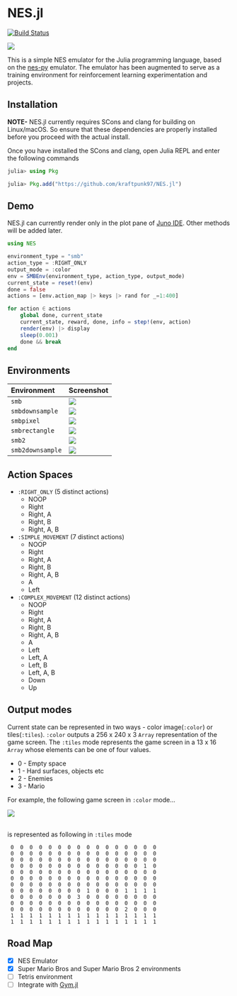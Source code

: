 ﻿# NES.jl

[![Build Status](https://travis-ci.com/kraftpunk97/NES.jl.svg?branch=master)](https://travis-ci.com/kraftpunk97/NES.jl)

![](https://media.giphy.com/media/gjCGZwYAAYoDdMOfdM/giphy.gif)

This is a simple NES emulator for the Julia programming language, based on the [nes-py](https://github.com/Kautenja/nes-py) emulator. The emulator has been augmented to serve as a training environment for reinforcement learning experimentation and projects.

## Installation

**NOTE-** NES.jl currently requires SCons and clang for building on Linux/macOS. So ensure that these dependencies are properly installed before you proceed with the actual install.

Once you have installed the SCons and clang, open Julia REPL and enter the following commands

```julia
julia> using Pkg

julia> Pkg.add("https://github.com/kraftpunk97/NES.jl")
```

## Demo

NES.jl can currently render only in the plot pane of [Juno IDE](https://junolab.org). Other methods will be added later.

```julia
using NES

environment_type = "smb"
action_type = :RIGHT_ONLY
output_mode = :color
env = SMBEnv(environment_type, action_type, output_mode)
current_state = reset!(env)
done = false
actions = [env.action_map |> keys |> rand for _=1:400]

for action ∈ actions
	global done, current_state
	current_state, reward, done, info = step!(env, action)
	render(env) |> display
	sleep(0.001)
	done && break
end
```

## Environments
| Environment                     | Screenshot                               |
|:--------------------------------|:-----------------------------------------|
| `smb`             							|  ![](https://i.imgur.com/ubwQbux.png)    |
| `smbdownsample`             		|  ![](https://i.imgur.com/AC5xWrF.png)    |
| `smbpixel`             					|  ![](https://i.imgur.com/Wj2ZLEF.png)    |
| `smbrectangle`             			|  ![](https://i.imgur.com/kBQY8Rz.png)    |
| `smb2`            							|  ![](https://i.imgur.com/vQPDUN2.png)  	 |
| `smb2downsample`            		|  ![](https://i.imgur.com/7YlNDKH.png)    |

## Action Spaces

* `:RIGHT_ONLY` (5 distinct actions)
	* NOOP
	* Right
	* Right, A
	* Right, B
	* Right, A, B
* `:SIMPLE_MOVEMENT` (7 distinct actions)
	* NOOP
	* Right
	* Right, A
	* Right, B
	* Right, A, B
	* A
	* Left
* `:COMPLEX_MOVEMENT` (12 distinct actions)
	* NOOP
	* Right
	* Right, A
	* Right, B
	* Right, A, B
	* A
	* Left
	* Left, A
	* Left, B
	* Left, A, B
	* Down
	* Up

## Output modes

Current state can be represented in two ways - color image(`:color`) or tiles(`:tiles`). `:color` outputs a 256 x 240 x 3 `Array` representation of the game screen. The `:tiles` mode represents the game screen in a 13 x 16 `Array` whose elements can be one of four values.

 * 0 - Empty space
 * 1 - Hard surfaces, objects etc
 * 2 - Enemies
 * 3 - Mario

For example, the following game screen in `:color` mode...

<img src="https://imgur.com/40tzoNE.png">


<br>is represented as following in `:tiles` mode

```
 0  0  0  0  0  0  0  0  0  0  0  0  0  0  0  0
 0  0  0  0  0  0  0  0  0  0  0  0  0  0  0  0
 0  0  0  0  0  0  0  0  0  0  0  0  0  0  0  0
 0  0  0  0  0  0  0  0  0  0  0  0  0  0  1  0
 0  0  0  0  0  0  0  0  0  0  0  0  0  0  0  0
 0  0  0  0  0  0  0  0  0  0  0  0  0  0  0  0
 0  0  0  0  0  0  0  0  0  0  0  0  0  0  0  0
 0  0  0  0  0  0  0  0  1  0  0  0  1  1  1  1
 0  0  0  0  0  0  0  3  0  0  0  0  0  0  0  0
 0  0  0  0  0  0  0  0  0  0  0  0  0  0  0  0
 0  0  0  0  0  0  0  0  0  0  0  0  2  0  0  0
 1  1  1  1  1  1  1  1  1  1  1  1  1  1  1  1
 1  1  1  1  1  1  1  1  1  1  1  1  1  1  1  1
```

## Road Map

* [x] NES Emulator
* [x] Super Mario Bros and Super Mario Bros 2 environments
* [ ] Tetris environment
* [ ] Integrate with [Gym.jl](https://github.com/FluxML/Gym.jl)
